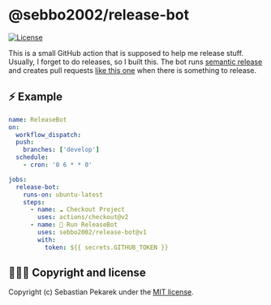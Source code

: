 # @sebbo2002/release-bot

[![License](https://img.shields.io/badge/license-MIT-blue.svg?style=flat-square)](LICENSE)

This is a small GitHub action that is supposed to help me release stuff. Usually, I forget to do releases, so I built this.
The bot runs [semantic release](https://semantic-release.gitbook.io/semantic-release/) and creates pull requests
[like this one](https://github.com/sebbo2002/ical-generator/pull/240) when there is something to release.


## ⚡️ Example

```yaml
name: ReleaseBot
on:
  workflow_dispatch:
  push:
    branches: ['develop']
  schedule:
    - cron: '0 6 * * 0'

jobs:
  release-bot:
    runs-on: ubuntu-latest
    steps:
      - name: ☁️ Checkout Project
        uses: actions/checkout@v2
      - name: 🤖 Run ReleaseBot
        uses: sebbo2002/release-bot@v1
        with:
          token: ${{ secrets.GITHUB_TOKEN }}
```


## 🙆🏼‍♂️ Copyright and license

Copyright (c) Sebastian Pekarek under the [MIT license](LICENSE).
